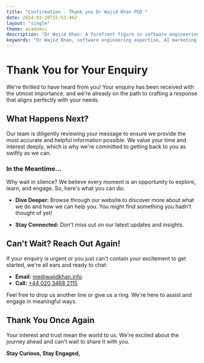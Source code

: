 ```yaml
---
title: "Confirmation - Thank you Dr Wajid Khan PhD "
date: 2024-03-20T15:53:46Z
layout: "single"
theme: academic
description: "Dr Wajid Khan: A forefront figure in software engineering and AI digital marketing, transforming businesses with innovative solutions."
keywords: "Dr Wajid Khan, software engineering expertise, AI marketing strategies, business innovation"
---
```



# Thank You for Your Enquiry

We're thrilled to have heard from you! Your enquiry has been received with the utmost importance, and we're already on the path to crafting a response that aligns perfectly with your needs.

## **What Happens Next?**

Our team is diligently reviewing your message to ensure we provide the most accurate and helpful information possible. We value your time and interest deeply, which is why we're committed to getting back to you as swiftly as we can.

### **In the Meantime...**

Why wait in silence? We believe every moment is an opportunity to explore, learn, and engage. So, here's what you can do:

- **Dive Deeper:** Browse through our website to discover more about what we do and how we can help you. You might find something you hadn't thought of yet!

- **Stay Connected:** Don't miss out on our latest updates and insights. 

## **Can't Wait? Reach Out Again!**

If your enquiry is urgent or you just can't contain your excitement to get started, we're all ears and ready to chat:

- **Email:** [me@wajidkhan.info](mailto:me@wajidkhan.info)
- **Call:** [+44 020 3468 2115](tel:+442034682115)


Feel free to drop us another line or give us a ring. We're here to assist and engage in meaningful ways.

## **Thank You Once Again**

Your interest and trust mean the world to us. We're excited about the journey ahead and can't wait to share it with you.

**Stay Curious, Stay Engaged,**
